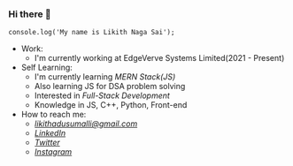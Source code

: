 ### Hi there 👋
```
console.log('My name is Likith Naga Sai');
```
- Work:
  - I'm currently working at EdgeVerve Systems Limited(2021 - Present)
- Self Learning:
  - I'm currently learning *MERN Stack(JS)*
  - Also learning JS for DSA problem solving
  - Interested in *Full-Stack Development*
  - Knowledge in JS, C++, Python, Front-end
- How to reach me:
  - *[likithadusumalli@gmail.com](mailto:likithadusumalli@gmail.com)*
  - *[LinkedIn](https://www.linkedin.com/in/likith-naga-sai-adusumalli)*
  - *[Twitter](https://twitter.com/LikithDeveloper)*
  - *[Instagram](https://www.instagram.com/likkybhai/)* 

<!--
**Likith123/Likith123** is a ✨ _special_ ✨ repository because its `README.md` (this file) appears on your GitHub profile.

Here are some ideas to get you started:

- 🔭 I’m currently working on ...
- 🌱 I’m currently learning ...
- 👯 I’m looking to collaborate on ...
- 🤔 I’m looking for help with ...
- 💬 Ask me about ...
- 📫 How to reach me: ...
- 😄 Pronouns: ...
- ⚡ Fun fact: ...
-->
